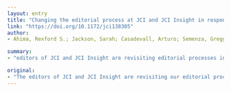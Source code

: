 ```yaml
---
layout: entry
title: "Changing the editorial process at JCI and JCI Insight in response to the COVID-19 pandemic"
link: "https://doi.org/10.1172/jci138305"
author:
- Ahima, Rexford S.; Jackson, Sarah; Casadevall, Arturo; Semenza, Gregg L.; Tomaselli, Gordon; Collins, Kathleen L.; Lieberman, Andrew P.; Martin, Donna M.; Reddy, Pavan

summary:
- "editors of JCI and JCI Insight are revisiting editorial processes in light of the strain that the COVID-19 pandemic places on the worldwide scientific community. Here, we discuss adjustments to our decision framework. We discuss restrictions placed on laboratory working conditions for many of our authors. The editors are reviewing our editorial processes.. This is a light of restrictions on laboratory work conditions imposed by many of the editors. Our editorial processes are being revisited. JCI, JCI insight editors revisit editorial processes on the global scientific community are revisit. Editors are reviewing their editorial process."

original:
- "The editors of JCI and JCI Insight are revisiting our editorial processes in light of the strain that the COVID-19 pandemic places on the worldwide scientific community. Here, we discuss adjustments to our decision framework in light of restrictions placed on laboratory working conditions for many of our authors."
---
```


